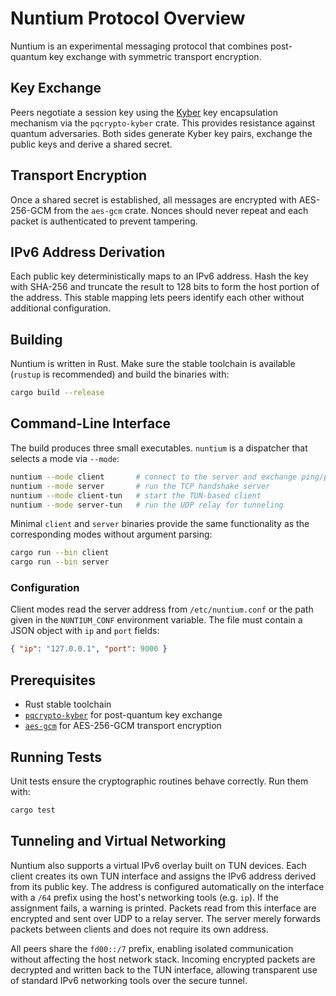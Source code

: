 # Nuntium Protocol Overview

Nuntium is an experimental messaging protocol that combines post-quantum key exchange with symmetric transport encryption.

## Key Exchange

Peers negotiate a session key using the [Kyber](https://pq-crystals.org/kyber/) key encapsulation mechanism via the `pqcrypto-kyber` crate. This provides resistance against quantum adversaries. Both sides generate Kyber key pairs, exchange the public keys and derive a shared secret.

## Transport Encryption

Once a shared secret is established, all messages are encrypted with AES-256-GCM from the `aes-gcm` crate. Nonces should never repeat and each packet is authenticated to prevent tampering.

## IPv6 Address Derivation

Each public key deterministically maps to an IPv6 address. Hash the key with
SHA-256 and truncate the result to 128 bits to form the host portion of the
address. This stable mapping lets peers identify each other without additional
configuration.

## Building

Nuntium is written in Rust. Make sure the stable toolchain is available
(`rustup` is recommended) and build the binaries with:

```bash
cargo build --release
```

## Command-Line Interface

The build produces three small executables. `nuntium` is a dispatcher that
selects a mode via `--mode`:

```bash
nuntium --mode client       # connect to the server and exchange ping/pong
nuntium --mode server       # run the TCP handshake server
nuntium --mode client-tun   # start the TUN-based client
nuntium --mode server-tun   # run the UDP relay for tunneling
```

Minimal `client` and `server` binaries provide the same functionality as the
corresponding modes without argument parsing:

```bash
cargo run --bin client
cargo run --bin server
```

### Configuration

Client modes read the server address from `/etc/nuntium.conf` or the path given
in the `NUNTIUM_CONF` environment variable. The file must contain a JSON object
with `ip` and `port` fields:

```json
{ "ip": "127.0.0.1", "port": 9000 }
```

## Prerequisites

- Rust stable toolchain
- [`pqcrypto-kyber`](https://crates.io/crates/pqcrypto-kyber) for post-quantum key exchange
- [`aes-gcm`](https://crates.io/crates/aes-gcm) for AES-256-GCM transport encryption

## Running Tests

Unit tests ensure the cryptographic routines behave correctly. Run them with:

```bash
cargo test
```

## Tunneling and Virtual Networking

Nuntium also supports a virtual IPv6 overlay built on TUN devices. Each
client creates its own TUN interface and assigns the IPv6 address
derived from its public key. The address is configured automatically on
the interface with a `/64` prefix using the host's networking tools
(e.g. `ip`). If the assignment fails, a warning is printed. Packets read
from this interface are
encrypted and sent over UDP to a relay server. The server merely
forwards packets between clients and does not require its own address.

All peers share the `fd00::/7` prefix, enabling isolated communication
without affecting the host network stack. Incoming encrypted packets are
decrypted and written back to the TUN interface, allowing transparent
use of standard IPv6 networking tools over the secure tunnel.

